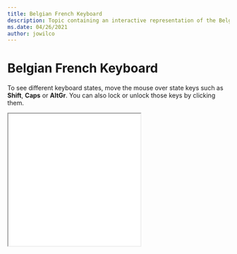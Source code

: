 ```yaml
--- 
title: Belgian French Keyboard 
description: Topic containing an interactive representation of the Belgian French Keyboard 
ms.date: 04/26/2021 
author: jowilco 
--- 
```

 
# Belgian French Keyboard 
 
To see different keyboard states, move the mouse over state keys such as **Shift**, **Caps** or **AltGr**. You can also lock or unlock those keys by clicking them. 
 
<iframe src="kbdbe_2.html" height="300"></iframe> 
